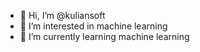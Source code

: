 - 👋 Hi, I’m @kuliansoft
- 👀 I’m interested in machine learning
- 🌱 I’m currently learning machine learning

